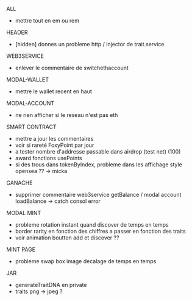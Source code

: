 ALL
- mettre tout en em ou rem

HEADER
- [hidden] donnes un probleme http / injector de trait.service

WEB3SERVICE
- enlever le commentaire de switchethaccount

MODAL-WALLET
- mettre le wallet recent en haut

MODAL-ACCOUNT
- ne rien afficher si le reseau n'est pas eth

SMART CONTRACT
- mettre a jour les commentaires
- voir si rareté FoxyPoint par jour
- a tester nombre d'addresse passable dans airdrop (test net) (100)
- award fonctions usePoints
- si des trous dans tokenByIndex, probleme dans les affichage style opensea ?? -> micka




GANACHE
- supprimer commentaire web3service getBalance / modal account loadBalance -> catch consol error

MODAL MINT
- probleme rotation instant quand discover de temps en temps
- border rarity en fonction des chiffres a passer en fonction des traits
- voir animation boutton add et discover ??


MINT PAGE
- probleme swap box image decalage de temps en temps


JAR 
- generateTraitDNA en private
- traits png -> jpeg ?

